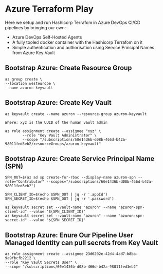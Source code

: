 # Azure Terraform Play

Here we setup and run Hashicorp Terrafom in Azure DevOps CI/CD pipelines by bringing our own:-

- Azure DevOps Self-Hosted Agents
- A fully tooled docker container with the Hashicorp Terrafom on it
- Simple authentication and authorisation using Service Principal Names from Azure Key Vault

## Bootstrap Azure: Create Resource Group
```
az group create \
--location westeurope \
--name azuron-keyvault
```

## Bootstrap Azure: Create Key Vault
```
az keyvault create --name azuron --resource-group azuron-keyvault

Where: xyz is the UUID of the human vault admin

az role assignment create --assignee "xyz" \
        --role "Key Vault Administrator" \
        --scope "/subscriptions/60e1436b-d08b-466d-b42a-98011fed3eb2/resourceGroups/azuron-keyvault"
```

## Bootstrap Azure: Create Service Principal Name (SPN)
```
SPN_OUT=$(az ad sp create-for-rbac --display-name azuron-spn --role="Contributor" --scopes="/subscriptions/60e1436b-d08b-466d-b42a-98011fed3eb2")

SPN_CLIENT_ID=$(echo $SPN_OUT | jq -r '.appId')
SPN_SECRET_ID=$(echo $SPN_OUT | jq -r '.password')

az keyvault secret set --vault-name "azuron" --name "azuron-spn-client-id" --value "${SPN_CLIENT_ID}"
az keyvault secret set --vault-name "azuron" --name "azuron-spn-secret-id" --value "${SPN_SECRET_ID}"
```

## Bootstrap Azure: Enure Our Pipeline User Managed Identity can pull secrets from Key Vault
```
az role assignment create --assignee 23d6202e-42d4-4ad7-b8ba-9a9fbcfb2212 \
--role "Key Vault Secrets User" \
--scope "/subscriptions/60e1436b-d08b-466d-b42a-98011fed3eb2"
```

